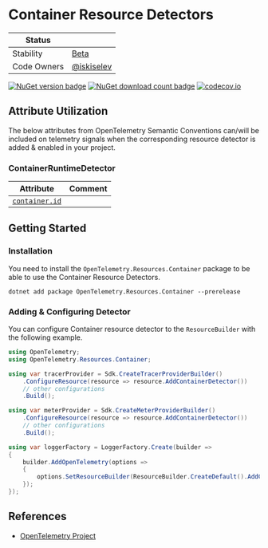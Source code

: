 # Container Resource Detectors

| Status      |           |
| ----------- | --------- |
| Stability   | [Beta](../../README.md#beta) |
| Code Owners | [@iskiselev](https://github.com/iskiselev) |

[![NuGet version badge](https://img.shields.io/nuget/v/OpenTelemetry.Resources.Container)](https://www.nuget.org/packages/OpenTelemetry.Resources.Container)
[![NuGet download count badge](https://img.shields.io/nuget/dt/OpenTelemetry.Resources.Container)](https://www.nuget.org/packages/OpenTelemetry.Resources.Container)
[![codecov.io](https://codecov.io/gh/open-telemetry/opentelemetry-dotnet-contrib/branch/main/graphs/badge.svg?flag=unittests-Resources.Container)](https://app.codecov.io/gh/open-telemetry/opentelemetry-dotnet-contrib?flags[0]=unittests-Resources.Container)

## Attribute Utilization

The below attributes from OpenTelemetry Semantic Conventions can/will be included
on telemetry signals when the corresponding resource detector is
added & enabled in your project.

### ContainerRuntimeDetector

| Attribute | Comment |
| --- | --- |
| [`container.id`](https://opentelemetry.io/docs/specs/semconv/registry/attributes/container/#container-id) | |

## Getting Started

### Installation

You need to install the
`OpenTelemetry.Resources.Container` package to be able to use the
Container Resource Detectors.

```shell
dotnet add package OpenTelemetry.Resources.Container --prerelease
```

### Adding & Configuring Detector

You can configure Container resource detector to
the `ResourceBuilder` with the following example.

```csharp
using OpenTelemetry;
using OpenTelemetry.Resources.Container;

using var tracerProvider = Sdk.CreateTracerProviderBuilder()
    .ConfigureResource(resource => resource.AddContainerDetector())
    // other configurations
    .Build();

using var meterProvider = Sdk.CreateMeterProviderBuilder()
    .ConfigureResource(resource => resource.AddContainerDetector())
    // other configurations
    .Build();

using var loggerFactory = LoggerFactory.Create(builder =>
{
    builder.AddOpenTelemetry(options =>
    {
        options.SetResourceBuilder(ResourceBuilder.CreateDefault().AddContainerDetector());
    });
});
```

## References

- [OpenTelemetry Project](https://opentelemetry.io/)
